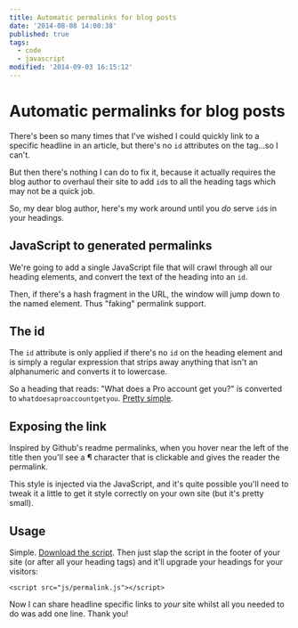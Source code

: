 ```yaml
---
title: Automatic permalinks for blog posts
date: '2014-08-08 14:00:38'
published: true
tags:
  - code
  - javascript
modified: '2014-09-03 16:15:12'
---
```

# Automatic permalinks for blog posts

There's been so many times that I've wished I could quickly link to a specific
headline in an article, but there's no `id` attributes on the tag...so I can't.

But then there's nothing I can do to fix it, because it actually requires the
blog author to overhaul their site to add `id`s to all the heading tags which
may not be a quick job.

So, my dear blog author, here's my work around until you *do* serve `id`s in
your headings.

<!--more-->

## JavaScript to generated permalinks

We're going to add a single JavaScript file that will crawl through all our
heading elements, and convert the text of the heading into an `id`.

Then, if there's a hash fragment in the URL, the window will jump down to the
named element. Thus "faking" permalink support.

## The id

The `id` attribute is only applied if there's no `id` on the heading element
and is simply a regular expression that strips away anything that isn't an
alphanumeric and converts it to lowercase.

So a heading that reads: "What does a Pro account get you?" is converted to
`whatdoesaproaccountgetyou`. [Pretty simple](http://jsbin.com/help/pro#whatdoesaproaccountgetyou).

## Exposing the link

Inspired by Github's readme permalinks, when you hover near the left of the
title then you'll see a ¶ character that is clickable and gives the reader the
permalink.

This style is injected via the JavaScript, and it's quite possible you'll need
to tweak it a little to get it style correctly on your own site (but it's pretty
small).

## Usage

Simple. [Download the script](https://github.com/remy/permalink). Then just slap
the script in the footer of your site (or after all your heading tags) and it'll
upgrade your headings for your visitors:

    <script src="js/permalink.js"></script>

Now I can share headline specific links to *your* site whilst all you needed to
do was add one line. Thank you!
